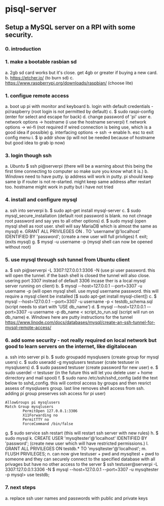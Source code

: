 # pisql-server
## Setup a MySQL server on a RPI with some security.

### 0. introduction


### 1. make a bootable rasbian sd
a. 2gb sd card works but it's close.  get 4gb or greater if buying a new card.
b. https://etcher.io/ (to burn sd)
c. https://www.raspberrypi.org/downloads/raspbian/ (choose lite)

### 1. configue remote access
a. boot up pi with monitor and keyboard
b. login with default credentials - pi/raspberry (root login is not permitted by default)
c. $ sudo raspi-config (enter for select and escape for back)
d. change password of 'pi' user
e. network options -> hostname (i use the hostname serverpi)
f. network options -> wi-fi (not required if wired connection is being use, which is a good idea if possible)
g. interfacing options -> ssh -> enable
h. esc to exit config menu
i. $ ip addr show (ip will not be needed because of hostname but good idea to grab ip now)

### 3. login though ssh
a. *Ubuntu* $ ssh pi@serverpi (there will be a warning about this being the first time connecting to computer so make sure you know what it is.)
b. *Windows* need to have putty.  ip address will work in putty.  pi should keep same ip if router is not re-started.  might keep same address after restart too.  hostname might work in putty but i have not tried

### 4. install and configure mysql 
a. ssh into serverpi
b. $ sudo apt-get install mysql-server
c. $ sudo mysql_secure_installation (default root password is blank.  no not chnage root password and say yes to all other options)
d. $ sudo mysql (open mysql shell as root user.  shell will say MariaDB which is almost the same as mysql)
e. GRANT ALL PRIVILEGES ON *.* TO 'username'@'localhost' IDENTIFIED BY 'password'; (create a new user will full privliges)
f. exit; (exits mysql)
g. $ mysql -u username -p (mysql shell can now be opened without root)

### 5. use mysql through ssh tunnel from Ubuntu client
a. $ ssh pi@serverpi -L 3307:127.0.0.1:3306 -N (use pi user password.  this will open the tunnel.  if the bash shell is closed the tunnel will also close.  usering port 3307 instead of default 3306 incase ther is a local mysql server running on client)
b. $ mysql --host=127.0.0.1 --port=3307 -u username -p (will open mysql shell.  use mysql username password.  this will require a mysql client be installed [$ sudo apt-get install mysql-client])
c. $ mysql --host=127.0.0.1 --port=3307 -u username -p < testdb_schema.sql (script needs to start with 'USE db_name')
d. $ mysql --host=127.0.0.1 --port=3307 -u username -p db_name < script_to_run.sql (script will run on db_name)
e. *Windows* here are putty instructions for the tunnel https://www.linode.com/docs/databases/mysql/create-an-ssh-tunnel-for-mysql-remote-access/

### 6. add some security - not really required on local network but good to learn servers on the internet, like digitalocean
a. ssh into server pi
b. $ sudo groupadd mysqlusers (create group for mysql users)
c. $ sudo useradd -g mysqlusers testuser (crate testuser in mysqlusers)
d. $ sudo passwd testuser (create password for new user)
e. $ sudo userdel -r testuser (in the future this will let you delete user + home dirrectory and mail spool)
f. $ sudo nano /etc/ssh/sshd_config (add the text below to sshd_config.  this will control access by groups and then resrict assess of mysqlusers group.  last line removes shell access from ssh.  adding pi group preserves ssh access for pi user)
	
	AllowGroups pi mysqlusers
	Match Group mysqlusers
	        PermitOpen 127.0.0.1:3306
	        X11Forwarding no
	        PermitTTY no
	        ForceCommand /bin/false

g. $ sudo service ssh restart (this will restart ssh server with new rules)
h. $ sudo mysql
k. CREATE USER 'mysqltester'@'localhost' IDENTIFIED BY 'password'; (create new user which will have restricted permissions.)
l. GRANT ALL PRIVILEGES ON testdb.* TO 'mysqltester'@'localhost';
m. FLUSH PRIVILEGES;
n. can now give testuser + pwd and mysqltest + pwd to someone and they can securely connect to the specified database with all privages but have no other access to the server
    	$ ssh testuser@serverpi -L 3307:127.0.0.1:3306 -N
    	$ mysql --host=127.0.0.1 --port=3307 -u mysqltester -p
    	mysql> use testdb;

### 7. next steps
a. replace ssh user names and passwords with public and private keys
